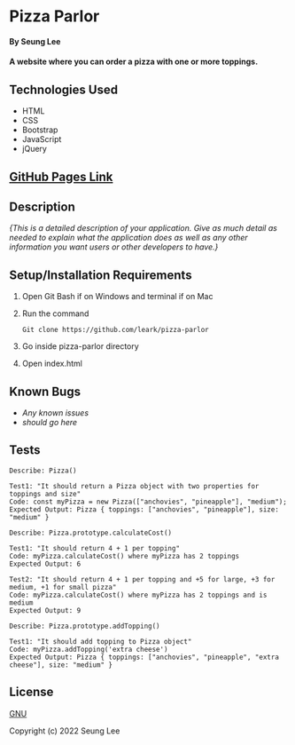 # Pizza Parlor

#### By Seung Lee

#### A website where you can order a pizza with one or more toppings.

## Technologies Used

* HTML
* CSS
* Bootstrap
* JavaScript
* jQuery

## [GitHub Pages Link](https://leark.github.io/pizza-parlor)

## Description

_{This is a detailed description of your application. Give as much detail as needed to explain what the application does as well as any other information you want users or other developers to have.}_

## Setup/Installation Requirements

1. Open Git Bash if on Windows and terminal if on Mac
2. Run the command

    ``Git clone https://github.com/leark/pizza-parlor``

3. Go inside pizza-parlor directory
4. Open index.html

## Known Bugs

* _Any known issues_
* _should go here_

## Tests

```text
Describe: Pizza()

Test1: "It should return a Pizza object with two properties for toppings and size"
Code: const myPizza = new Pizza(["anchovies", "pineapple"], "medium");
Expected Output: Pizza { toppings: ["anchovies", "pineapple"], size: "medium" }

Describe: Pizza.prototype.calculateCost()

Test1: "It should return 4 + 1 per topping"
Code: myPizza.calculateCost() where myPizza has 2 toppings
Expected Output: 6

Test2: "It should return 4 + 1 per topping and +5 for large, +3 for medium, +1 for small pizza"
Code: myPizza.calculateCost() where myPizza has 2 toppings and is medium
Expected Output: 9

Describe: Pizza.prototype.addTopping()

Test1: "It should add topping to Pizza object"
Code: myPizza.addTopping('extra cheese')
Expected Output: Pizza { toppings: ["anchovies", "pineapple", "extra cheese"], size: "medium" }

```

## License

[GNU](/LICENSE-GNU)

Copyright (c) 2022 Seung Lee